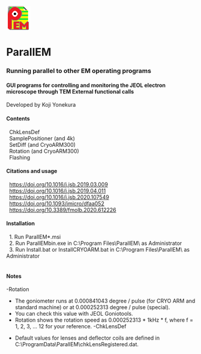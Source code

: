 ![Top](ParallEM.png)
# ParallEM
### Running parallel to other EM operating programs
#### GUI programs for controlling and monitoring the JEOL electron microscope through TEM External functional calls
Developed by Koji Yonekura<BR>
#### Contents
  &nbsp; ChkLensDef<BR>
  &nbsp; SamplePositioner (and 4k)<BR>
  &nbsp; SetDiff (and CryoARM300)<BR>
  &nbsp; Rotation (and CryoARM300)<BR>
  &nbsp; Flashing<BR>  
  
#### Citations and usage
  &nbsp; https://doi.org/10.1016/j.jsb.2019.03.009<BR>
  &nbsp; https://doi.org/10.1016/j.jsb.2019.04.011<BR>
  &nbsp; https://doi.org/10.1016/j.jsb.2020.107549<BR>
  &nbsp; https://doi.org/10.1093/jmicro/dfaa052<BR>
  &nbsp; https://doi.org/10.3389/fmolb.2020.612226<BR>
#### Installation
  &nbsp;&nbsp;1. Run ParallEM*.msi<BR>
  &nbsp;&nbsp;2. Run ParallEMbin.exe in C:\Program Files\ParallEM\ as Administrator<BR>
  &nbsp;&nbsp;3. Run Install.bat or InstallCRYOARM.bat in C:\Program Files\ParallEM\ as Administrator<BR>
<BR>
#### Notes
-Rotation
 * The goniometer runs at 0.000841043 degree / pulse (for CRYO ARM and standard machine) or at 0.000252313 degree / pulse (special).
 * You can check this value with JEOL Goniotools.
 * Rotation shows the rotation speed as 0.000252313 * 1kHz * f, where f = 1, 2, 3, ... 12 for your reference.
-ChkLensDef
 - Default values for lenses and deflector coils are defined in C:\ProgramData\ParallEM\chkLensRegistered.dat.

 
